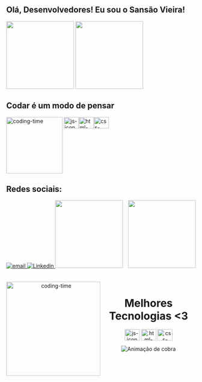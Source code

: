 ## Olá, Desenvolvedores! Eu sou o Sansão Vieira!

<div>
  <img height="180em" src="https://github-readme-stats.vercel.app/api?username=sansaovieira&show_icons=true&theme=great-gatsby&include_all_commits=true&count_private=true"/>
  <img height="180em" src="https://github-readme-stats.vercel.app/api/top-langs/?username=sansaovieira&layout=compact&langs_count=16&theme=great-gatsby"/>
</div>

##  Codar é um modo de pensar
<div style="display: flex; justificar-conteúdo: espaço entre;"> <br>
  <img align="left"height="150" alt="coding-time" src="code.gif">
  <img align="center" height="30" width="40" alt="js-icon" src="https://www.flaticon.com/br/icone-gratis/formato-js_2305893?term=javascript%20js&page=1&position=17&page=1&position=17&related_id=2305893&origin=search">
  <img align="center" height="30" width="40" alt="html-icon" src="https://www.flaticon.com/br/icone-gratis/html_1197396?term=html&page=1&position=51&page=1&position=51&related_id=1197396&origin=search">
  <img align="center" height="30" width="40" alt="css-icon" src="https://www.flaticon.com/br/icone-premium/arquivo-css_2786979?term=css&page=1&position=10&page=1&position=10&related_id=2786979&origin=search">
</div>

##  Redes sociais:
<div>
  <a href = "Sansão Vieira: vieirasansao42@gmail.com">
    <img src="img/icone/gmail.png" alt="email">
  </a>
  <a href = "https://www.linkedin.com/in/sans%C3%A3o-vieira-ab0b40220/">
    <img src="img/icone/linkidn.png" alt="Linkedin">
  </a>

  <img height="180em" src="https://github-readme-stats.vercel.app/api?username=sansaovieira&show_icons=true&theme=great-gatsby&include_all_commits=true&count_private=true"/>
  <img align="right" height="180em" src="https://github-readme-stats.vercel.app/api/top-langs/?username=sansaovieira&layout=compact&langs_count=16&theme=great-gatsby"/>
</div>
<br>

<div align="center">
  <div style="display: inline_block"><br>
    <img align="left" height="250" alt="coding-time" src=https://media.giphy.com/media/PI3QGKFN6XZUCMMqJm/giphy.gif>
    <h1 align="center">Melhores Tecnologias <3</h1>
    <img align="center" height="30" width="40" alt="js-icon" src="https://www.flaticon.com/br/icone-gratis/script-java_1199124?term=javascript&page=1&position=3&page=1&position=3&related_id=1199124&origin=search">
    <img align="center" height="30" width="40" alt="html-icon" src="https://www.flaticon.com/br/icone-gratis/html-5_888859?term=html&page=1&position=31&page=1&position=31&related_id=888859&origin=search">
    <img align="center" height="30" width="40" alt="css-icon" src="https://www.flaticon.com/br/icone-gratis/css_888847?term=css&page=1&position=6&page=1&position=6&related_id=888847&origin=search">
   </div>

![ Animação de cobra ](https://github.com/sansaovieira/sansaovieira/blob/output/github-contribution-grid-snake.svg)
